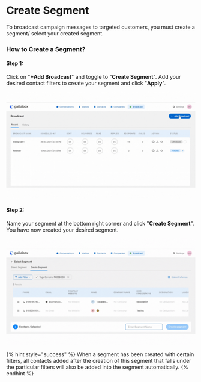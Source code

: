 # Create Segment

To broadcast campaign messages to targeted customers, you must create a segment/ select your created segment.

### How to Create a Segment?

#### Step 1:

Click on "**+Add Broadcast**" and toggle to "**Create Segment**". Add your desired contact filters to create your segment and click "**Apply**".

![](<../../.gitbook/assets/create segment.gif>)

#### Step 2:

Name your segment at the bottom right corner and click "**Create Segment**". You have now created your desired segment.&#x20;

![](<../../.gitbook/assets/create segment2.gif>)

{% hint style="success" %}
When a segment has been created with certain filters, all contacts added after the creation of this segment that falls under the particular filters will also be added into the segment automatically.&#x20;
{% endhint %}
